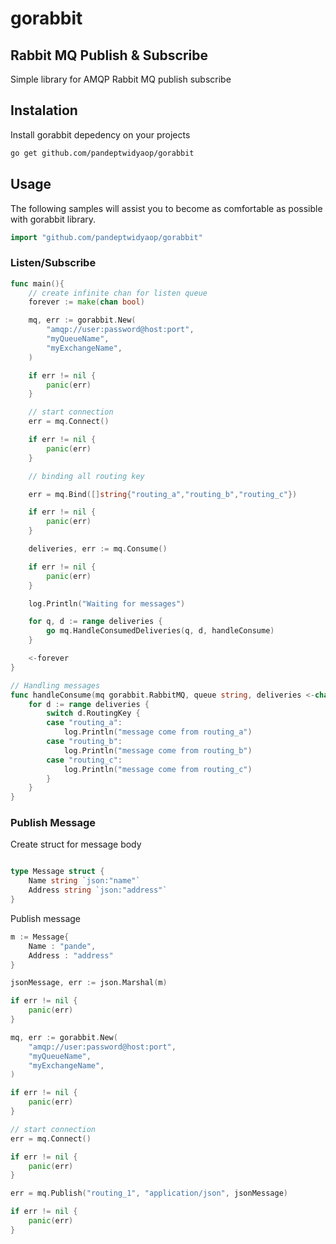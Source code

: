 # gorabbit
## Rabbit MQ Publish & Subscribe

Simple library for AMQP Rabbit MQ publish subscribe

## Instalation
Install gorabbit depedency on your projects

```sh
go get github.com/pandeptwidyaop/gorabbit
```

## Usage

The following samples will assist you to become as comfortable as possible with gorabbit library.

```go
import "github.com/pandeptwidyaop/gorabbit"
```

### Listen/Subscribe

```go
func main(){
    // create infinite chan for listen queue
    forever := make(chan bool)

    mq, err := gorabbit.New(
        "amqp://user:password@host:port",
        "myQueueName",
        "myExchangeName",
    )

    if err != nil {
        panic(err)
    }

    // start connection
    err = mq.Connect()

    if err != nil {
        panic(err)
    }

    // binding all routing key

    err = mq.Bind([]string{"routing_a","routing_b","routing_c"})

    if err != nil {
        panic(err)
    }

    deliveries, err := mq.Consume()

    if err != nil {
        panic(err)
    }

    log.Println("Waiting for messages")

    for q, d := range deliveries {
        go mq.HandleConsumedDeliveries(q, d, handleConsume)
    }

    <-forever
}

// Handling messages
func handleConsume(mq gorabbit.RabbitMQ, queue string, deliveries <-chan amqp.Delivery){
    for d := range deliveries {
        switch d.RoutingKey {
        case "routing_a": 
            log.Println("message come from routing_a")
        case "routing_b":
            log.Println("message come from routing_b")
        case "routing_c":
            log.Println("message come from routing_c")
        }
    }
}
```

### Publish Message

Create struct for message body
```go

type Message struct {
    Name string `json:"name"`
    Address string `json:"address"`
}

```
Publish message
```go
m := Message{
    Name : "pande",
    Address : "address"
}

jsonMessage, err := json.Marshal(m)

if err != nil {
    panic(err)
}

mq, err := gorabbit.New(
    "amqp://user:password@host:port",
    "myQueueName",
    "myExchangeName",
)

if err != nil {
    panic(err)
}

// start connection
err = mq.Connect()

if err != nil {
    panic(err)
}

err = mq.Publish("routing_1", "application/json", jsonMessage)

if err != nil {
    panic(err)
}
```